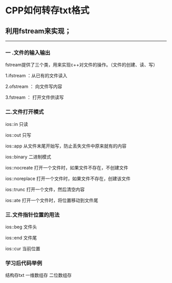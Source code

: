 # CPP如何转存txt格式
## 利用fstream来实现；
_____________________
### 一 .文件的输入输出
fstream提供了三个类，用来实现c++对文件的操作。（文件的创建、读、写）

1.ifstream ：从已有的文件读入

2.ofstream ： 向文件写内容

3.fstream ： 打开文件供读写

### 二.文件打开模式
ios::in             只读

ios::out            只写

ios::app            从文件末尾开始写，防止丢失文件中原来就有的内容

ios::binary         二进制模式

ios::nocreate       打开一个文件时，如果文件不存在，不创建文件

ios::noreplace      打开一个文件时，如果文件不存在，创建该文件

ios::trunc          打开一个文件，然后清空内容

ios::ate            打开一个文件时，将位置移动到文件尾


### 三.文件指针位置的用法

ios::beg   文件头

ios::end   文件尾

ios::cur   当前位置

### 学习后代码举例
结构存txt
一维数组存
二位数组存
